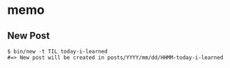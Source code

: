 # memo

## New Post

```
$ bin/new -t TIL today-i-learned
#=> New post will be created in posts/YYYY/mm/dd/HHMM-today-i-learned
```
